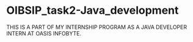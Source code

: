 # OIBSIP_task2-Java_development
THIS IS A PART OF MY INTERNSHIP PROGRAM AS A JAVA DEVELOPER INTERN AT OASIS INFOBYTE.
